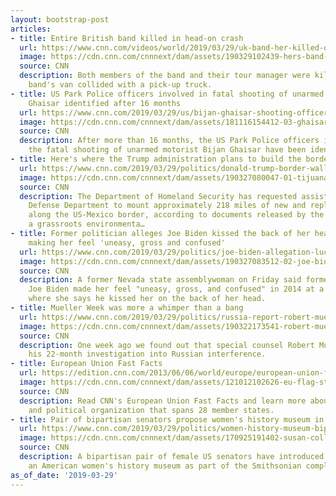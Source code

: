 ```yaml
---
layout: bootstrap-post
articles:
- title: Entire British band killed in head-on crash
  url: https://www.cnn.com/videos/world/2019/03/29/uk-band-her-killed-orig-js.cnn
  image: https://cdn.cnn.com/cnnnext/dam/assets/190329102439-hers-band-super-tease.jpg
  source: CNN
  description: Both members of the band and their tour manager were killed when the
    band's van collided with a pick-up truck.
- title: US Park Police officers involved in fatal shooting of unarmed motorist Bijan
    Ghaisar identified after 16 months
  url: https://www.cnn.com/2019/03/29/us/bijan-ghaisar-shooting-officers-identified/index.html
  image: https://cdn.cnn.com/cnnnext/dam/assets/181116154412-03-ghaisar-family-photos-super-tease.jpg
  source: CNN
  description: After more than 16 months, the US Park Police officers involved in
    the fatal shooting of unarmed motorist Bijan Ghaisar have been identified.
- title: Here's where the Trump administration plans to build the border wall
  url: https://www.cnn.com/2019/03/29/politics/donald-trump-border-wall-sierra-club/index.html
  image: https://cdn.cnn.com/cnnnext/dam/assets/190327080047-01-tijuana-border-0326-super-tease.jpg
  source: CNN
  description: The Department of Homeland Security has requested assistance from the
    Defense Department to mount approximately 218 miles of new and replacement barriers
    along the US-Mexico border, according to documents released by the Sierra Club,
    a grassroots environmenta…
- title: Former politician alleges Joe Biden kissed the back of her head in 2014,
    making her feel 'uneasy, gross and confused'
  url: https://www.cnn.com/2019/03/29/politics/joe-biden-allegation-lucy-flores/index.html
  image: https://cdn.cnn.com/cnnnext/dam/assets/190327083512-02-joe-biden-03262019-super-tease.jpg
  source: CNN
  description: A former Nevada state assemblywoman on Friday said former Vice President
    Joe Biden made her feel "uneasy, gross, and confused" in 2014 at a campaign event
    where she says he kissed her on the back of her head.
- title: Mueller Week was more a whimper than a bang
  url: https://www.cnn.com/2019/03/29/politics/russia-report-robert-mueller-donald-trump-week-in-review/index.html
  image: https://cdn.cnn.com/cnnnext/dam/assets/190322173541-robert-mueller-entrega-informe-trama-rusa-interferencia-elecciones-repaso-recuento-brk-dusa-00003529-super-tease.jpg
  source: CNN
  description: One week ago we found out that special counsel Robert Mueller had concluded
    his 22-month investigation into Russian interference.
- title: European Union Fast Facts
  url: https://edition.cnn.com/2013/06/06/world/europe/european-union-fast-facts/index.html
  image: https://cdn.cnn.com/cnnnext/dam/assets/121012102626-eu-flag-story-top.jpg
  source: CNN
  description: Read CNN's European Union Fast Facts and learn more about the economic
    and political organization that spans 28 member states.
- title: Pair of bipartisan senators propose women's history museum in DC
  url: https://www.cnn.com/2019/03/29/politics/women-history-museum-bipartisan-senators/index.html
  image: https://cdn.cnn.com/cnnnext/dam/assets/170925191402-susan-collins-file-02-super-tease.jpg
  source: CNN
  description: A bipartisan pair of female US senators have introduced a bill to establish
    an American women's history museum as part of the Smithsonian complex.
as_of_date: '2019-03-29'
---
```


